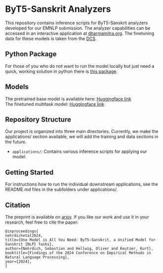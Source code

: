 # ByT5-Sanskrit Analyzers

This repository contains inference scripts for ByT5-Sanskrit analyzers developed for our EMNLP submission. The analyzer capabilities can be accessed in an interactive application at [dharmamitra.org](http://dharmamitra.org). The finetuning data for these models is taken from the [DCS](http://www.sanskrit-linguistics.org/dcs/).  

## Python Package
For those of you who do not want to run the model locally but just need a quick, working solution in python there is [this package](https://pypi.org/project/dharmamitra-sanskrit-grammar/).  

## Models
The pretrained base model is available here: [Huggingface link](https://huggingface.co/buddhist-nlp/byt5-sanskrit)  
The finetuned multitask model: [Huggingface link](https://huggingface.co/chronbmm/sanskrit5-multitask)

## Repository Structure

Our project is organized into three main directories. Currently, we make the applications/ section available, we will add the training and data sections in the future. 

- `applications/`: Contains various inference scripts for applying our model.

## Getting Started

For instructions how to run the individual downstream applications, see the README.md files in the subfolders under applications/. 


## Citation
The preprint is available on [arxiv](https://arxiv.org/abs/2409.13920). 
If you like our work and use it in your research, feel free to cite the paper:
```
@inproceedings{
nehrdichetal2024,
title={One Model is All You Need: ByT5-Sanskrit, a Unified Model for Sanskrit {NLP} Tasks},
author={Nehrdich, Sebastian and Hellwig, Oliver and Keutzer, Kurt},
booktitle={Findings of the 2024 Conference on Empirical Methods in Natural Language Processing},
year={2024},
}
```
